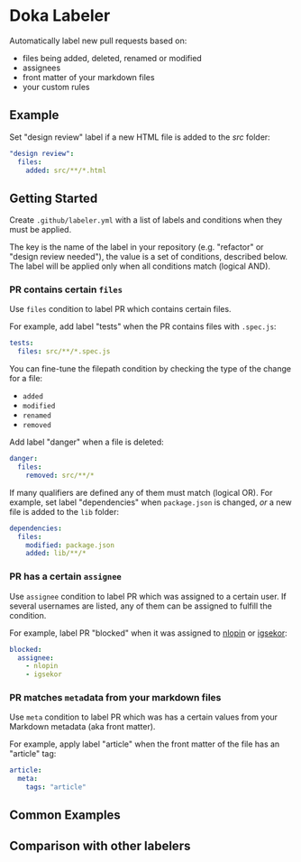# Doka Labeler

Automatically label new pull requests based on:
* files being added, deleted, renamed or modified
* assignees
* front matter of your markdown files
* your custom rules

## Example

Set "design review" label if a new HTML file is added to the _src_ folder:

```yml
"design review":
  files:
    added: src/**/*.html
```

## Getting Started

Create `.github/labeler.yml` with a list of labels and conditions when they must be applied.

The key is the name of the label in your repository (e.g. "refactor" or "design review needed"), the value is a set
of conditions, described below. The label will be applied only when all conditions match (logical AND).

### PR contains certain `files`

Use `files` condition to label PR which contains certain files.

For example, add label "tests" when the PR contains
files with `.spec.js`:

```yml
tests:
  files: src/**/*.spec.js
```

You can fine-tune the filepath condition by checking the type of the change for a file:
* `added`
* `modified`
* `renamed`
* `removed`

Add label "danger" when a file is deleted:

```yml
danger:
  files:
    removed: src/**/*
```

If many qualifiers are defined any of them must match (logical OR). For example, set label "dependencies" when
`package.json` is changed, _or_ a new file is added to the `lib` folder:

```yml
dependencies:
  files:
    modified: package.json
    added: lib/**/*
```

### PR has a certain `assignee`

Use `assignee` condition to label PR which was assigned to a certain user.
If several usernames are listed, any of them can be assigned to fulfill the condition.

For example, label PR "blocked" when it was assigned to [nlopin](https://github.com/nlopin) or [igsekor](https://github.com/igsekor):

```yml
blocked:
  assignee:
    - nlopin
    - igsekor
```

### PR matches `meta`data from your markdown files

Use `meta` condition to label PR which was has a certain values from your Markdown metadata (aka front matter).

For example, apply label "article" when the front matter of the file has an "article" tag:

```yml
article:
  meta:
    tags: "article"
```

## Common Examples

## Comparison with other labelers

